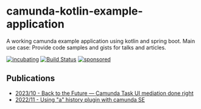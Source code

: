 # camunda-kotlin-example-application

A working camunda example application using kotlin and spring boot. Main use case: Provide code samples and gists for talks and articles.

[![incubating](https://img.shields.io/badge/lifecycle-INCUBATING-orange.svg)](https://github.com/holisticon#open-source-lifecycle)
[![Build Status](https://github.com/jangalinski/camunda-kotlin-example-application/workflows/Development%20branches/badge.svg)](https://github.com/jangalinski/camunda-kotlin-example-application/actions)
[![sponsored](https://img.shields.io/badge/sponsoredBy-Holisticon-RED.svg)](https://holisticon.de/)

## Publications

* [2023/10 - Back to the Future — Camunda Task UI mediation done right](https://medium.com/@jangalinski/back-to-the-future-camunda-task-ui-mediation-done-right-cf5084a4296d)
* [2022/11 - Using "a" history plugin with camunda SE](https://medium.com/@jangalinski/using-the-history-plugin-with-spring-boot-and-camunda-platform-7-community-edition-835c1b87138)
